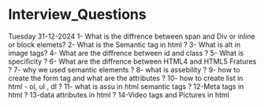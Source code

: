 # Interview_Questions 
Tuesday 31-12-2024
1- What is the diffrence between span and Div or inline or block elemets?
2- What is the Semantic tag in html ?
3- What is alt in image tags?
4- What are the diffrence between id and class ?
5- What is specificity ?
6- What are the diffrence between HTML4 and HTML5 Fratures ?
7- why we used semantic elements ?
8- what is assebility ?
9- how to create the form tag and what are the attributes ?
10- how to create list in html - ol, ul , dl ?
11- what is assu in html semantic tags ?
12-Meta tags in html ?
13-data attributes in html ?
14-Video tags and Pictures in html 

